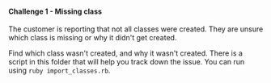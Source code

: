 #### Challenge 1 - Missing class

The customer is reporting that not all classes were created. They are
unsure which class is missing or why it didn't get created.

Find which class wasn't created, and why it wasn't created. There is
a script in this folder that will help you track down the issue.
You can run using `ruby import_classes.rb`.
